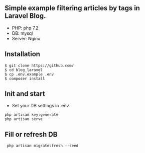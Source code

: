 
## Simple example filtering articles by tags in Laravel Blog.  
* PHP: php 7.2
* DB: mysql
* Server: Nginx
## Installation
~~~
$ git clone https://github.com/
$ cd blog_laravel
$ cp .env.example .env
$ composer install
~~~
## Init and start
* Set your DB settings in .env
~~~
php artisan key:generate
php artisan serve
~~~
## Fill or refresh DB
~~~
 php artisan migrate:fresh --seed
~~~
